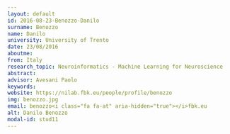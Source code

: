 ```yaml
---
layout: default 
id: 2016-08-23-Benozzo-Danilo
surname: Benozzo
name: Danilo
university: University of Trento
date: 23/08/2016
aboutme: 
from: Italy
research_topic: Neuroinformatics - Machine Learning for Neuroscience
abstract: 
advisor: Avesani Paolo
keywords: 
website: https://nilab.fbk.eu/people/profile/benozzo
img: benozzo.jpg
email: benozzo<i class="fa fa-at" aria-hidden="true"></i>fbk.eu
alt: Danilo Benozzo
modal-id: stud11
---
```

